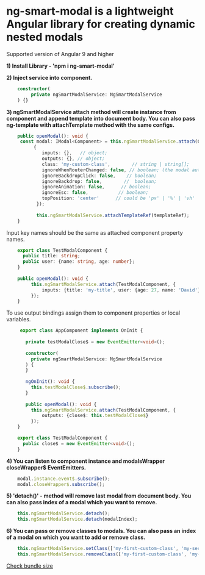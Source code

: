 # ng-smart-modal is a lightweight Angular library for creating dynamic nested modals
Supported version of Angular 9 and higher

**1) Install Library - 'npm i ng-smart-modal'**

**2) Inject service into component.**
```ts
    constructor(
         private ngSmartModalService: NgSmartModalService
    ) {}
```
**3) ngSmartModalService attach method will create instance from component and append template into document body.
     You can also pass ng-template with attachTemplate method with the same configs.**
     
```ts
    public openModal(): void { 
     const modal: IModal<Component> = this.ngSmartModalService.attach(Component,
          {
             inputs: {},   // object;
             outputs: {}, // object;
             class: 'my-custom-class',        // string | string[];
             ignoreWhenRouterChanged: false, // boolean; (the modal automatically closes when changing the route, if enabled)
             ignoreBackdropClick: false,    // boolean;
             ignoreBackdrop: false,        //  boolean;
             ignoreAnimation: false,      // boolean;
             ignoreEsc: false,           // boolean;
             topPosition: 'center'      // could be 'px' | '%' | 'vh' 
           });
           
           this.ngSmartModalService.attachTemplateRef(templateRef);
    }
```    

Input key names should be the same as attached component property names.

```ts
    export class TestModalComponent {
      public title: string;
      public user: {name: string, age: number};
    }
    
    public openModal(): void { 
         this.ngSmartModalService.attach(TestModalComponent, {
             inputs: {title: 'my-title', user: {age: 27, name: 'David'}}
         });
    }
```

To use output bindings assign them to component properties or local variables.
```ts
     export class AppComponent implements OnInit {
    
       private testModalClose$ = new EventEmitter<void>();
     
       constructor(
         private ngSmartModalService: NgSmartModalService
       ) {
       }
     
       ngOnInit(): void {
         this.testModalClose$.subscribe();
       }
     
       public openModal(): void {
         this.ngSmartModalService.attach(TestModalComponent, {
             outputs: {close$: this.testModalClose$}
         });
    }

    export class TestModalComponent {
      public close$ = new EventEmitter<void>();
    }
```

**4) You can listen to component instance and  modalsWrapper closeWrapper$ EventEmitters.**

```ts
    modal.instance.event$.subscribe();
    modal.closeWrapper$.subscribe();
```

**5) 'detach()' - method will remove last modal from document body. You can also pass index of a modal which you want to remove.**

```ts
    this.ngSmartModalService.detach();
    this.ngSmartModalService.detach(modalIndex);
```

**6) You can pass or remove classes to modals. You can also pass an index of a modal on which you want to add or remove class.**

```ts
    this.ngSmartModalService.setClass(['my-first-custom-class', 'my-second-custom-class']);
    this.ngSmartModalService.removeClass(['my-first-custom-class', 'my-second-custom-class'], modalIndex);
```

[Check bundle size](https://bundlephobia.com/result?p=ng-smart-modal@0.1.0)

